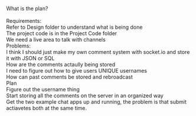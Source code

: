 What is the plan?<br>
<br>
Requirements:<br>
  Refer to Design folder to understand what is being done<br>
  The project code is in the Project Code folder<br>
  We need a live area to talk with channels<br>
Problems:<br>
  I think I should just make my own comment system with socket.io and store it with JSON or SQL<br>
  How are the comments actaully being stored<br>
  I need to figure out how to give users UNIQUE usernames<br>
  How can past comments be stored and rebroadcast<br>
Plan<br>
  Figure out the username thing<br>
  Start storing all the comments on the server in an organized way<br>
  Get the two example chat apps up and running, the problem is that submit actiavetes both at the same time.<br>
